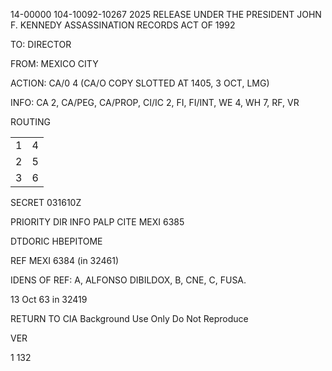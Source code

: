 14-00000
104-10092-10267
2025 RELEASE UNDER THE PRESIDENT JOHN F. KENNEDY ASSASSINATION RECORDS ACT OF 1992

TO: DIRECTOR

FROM: MEXICO CITY

ACTION: CA/0 4 (CA/O COPY SLOTTED AT 1405, 3 OCT, LMG)

INFO: CA 2, CA/PEG, CA/PROP, CI/IC 2, FI, FI/INT, WE 4, WH 7, RF, VR

ROUTING

|     |     |
| --- | --- |
| 1   | 4   |
| 2   | 5   |
| 3   | 6   |

SECRET 031610Z

PRIORITY DIR INFO PALP CITE MEXI 6385

DTDORIC HBEPITOME

REF MEXI 6384 (in 32461)

IDENS OF REF: A, ALFONSO DIBILDOX, B, CNE, C, FUSA.

13 Oct 63 in 32419

RETURN TO CIA
Background Use Only
Do Not Reproduce

VER

1 132
